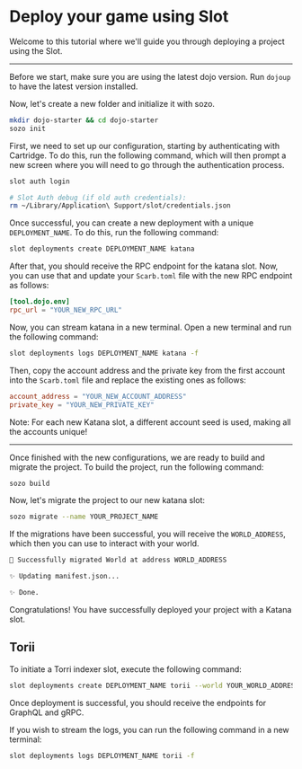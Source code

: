 # Deploy your game using Slot

Welcome to this tutorial where we'll guide you through deploying a project using the Slot.

---

Before we start, make sure you are using the latest dojo version. Run `dojoup` to have the latest version installed.

Now, let's create a new folder and initialize it with sozo.

```sh
mkdir dojo-starter && cd dojo-starter
sozo init
```

First, we need to set up our configuration, starting by authenticating with Cartridge. To do this, run the following command, which will then prompt a new screen where you will need to go through the authentication process.

```sh
slot auth login

# Slot Auth debug (if old auth credentials):
rm ~/Library/Application\ Support/slot/credentials.json
```

Once successful, you can create a new deployment with a unique `DEPLOYMENT_NAME`. To do this, run the following command:

```sh
slot deployments create DEPLOYMENT_NAME katana
```

After that, you should receive the RPC endpoint for the katana slot. Now, you can use that and update your `Scarb.toml` file with the new RPC endpoint as follows:

```toml
[tool.dojo.env]
rpc_url = "YOUR_NEW_RPC_URL"
```

Now, you can stream katana in a new terminal. Open a new terminal and run the following command:

```sh
slot deployments logs DEPLOYMENT_NAME katana -f
```

Then, copy the account address and the private key from the first account into the `Scarb.toml` file and replace the existing ones as follows:

```toml
account_address = "YOUR_NEW_ACCOUNT_ADDRESS"
private_key = "YOUR_NEW_PRIVATE_KEY"
```

Note: For each new Katana slot, a different account seed is used, making all the accounts unique!

---

Once finished with the new configurations, we are ready to build and migrate the project. To build the project, run the following command:

```sh
sozo build
```

Now, let's migrate the project to our new katana slot:

```sh
sozo migrate --name YOUR_PROJECT_NAME
```

If the migrations have been successful, you will receive the `WORLD_ADDRESS`, which then you can use to interact with your world.

```sh
🎉 Successfully migrated World at address WORLD_ADDRESS

✨ Updating manifest.json...

✨ Done.

```

Congratulations! You have successfully deployed your project with a Katana slot.

## Torii

To initiate a Torri indexer slot, execute the following command:

```sh
slot deployments create DEPLOYMENT_NAME torii --world YOUR_WORLD_ADDRESS --rpc YOUR_NEW_RPC_URL --start-block 1
```

Once deployment is successful, you should receive the endpoints for GraphQL and gRPC.

If you wish to stream the logs, you can run the following command in a new terminal:

```sh
slot deployments logs DEPLOYMENT_NAME torii -f
```
